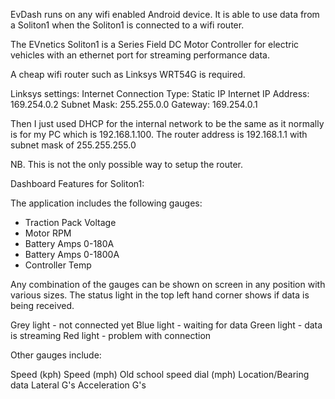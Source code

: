 EvDash runs on any wifi enabled Android device.  It is able to use data from a Soliton1 when the Soliton1 is connected to a wifi router.


The EVnetics Soliton1 is a Series Field DC Motor Controller for electric vehicles with an ethernet port for streaming performance data.

A cheap wifi router such as Linksys WRT54G is required.


Linksys settings:
Internet Connection Type: Static IP
Internet IP Address: 169.254.0.2
Subnet Mask: 255.255.0.0
Gateway: 169.254.0.1

Then I just used DHCP for the internal network to be the same as it normally is for my PC which is 192.168.1.100. The router address is 192.168.1.1 with subnet mask of 255.255.255.0

NB. This is not the only possible way to setup the router.

Dashboard Features for Soliton1:

The application includes the following gauges:
- Traction Pack Voltage
- Motor RPM
- Battery Amps 0-180A
- Battery Amps 0-1800A
- Controller Temp

Any combination of the gauges can be shown on screen in any position with various sizes. The status light in the top left hand corner shows if data is being received.

Grey light - not connected yet
Blue light - waiting for data
Green light - data is streaming
Red light - problem with connection


Other gauges include:

Speed (kph)
Speed (mph)
Old school speed dial (mph)
Location/Bearing data
Lateral G's
Acceleration G's
